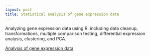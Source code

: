 ```yaml
---
layout: post
title: Statistical analysis of gene expression data
---
```

Analyzing gene expression data using R, including data cleanup, transformations, multiple comparison testing, differential expression analysis, clustering, and PCA.

[Analysis of gene expression data](https://github.com/JoomiK/GeneExpression/blob/master/RNASeq_with_DNASeq.md) 

